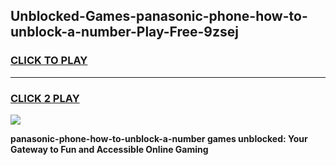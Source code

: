 
## Unblocked-Games-panasonic-phone-how-to-unblock-a-number-Play-Free-9zsej
<h3>
<a href="https://premium76.site?title=panasonic-phone-how-to-unblock-a-number&ref=23A">CLICK TO PLAY</a></h3>
<hr>

<h3>
<a href="https://premium76.site?title=panasonic-phone-how-to-unblock-a-number&ref=23A">CLICK 2 PLAY</a>
  
</h3>

<a href="https://premium76.site?title=panasonic-phone-how-to-unblock-a-number&ref=23A"><img src="https://clearcache.store/games.png"></a>


**panasonic-phone-how-to-unblock-a-number games unblocked: Your Gateway to Fun and Accessible Online Gaming**

